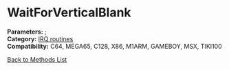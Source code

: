 # WaitForVerticalBlank

**Parameters:** ;  
**Category:** [IRQ routines](../categories/irq_routines.md)  
**Compatibility:** C64, MEGA65, C128, X86, M1ARM, GAMEBOY, MSX,  TIKI100  


[Back to Methods List](../../SUMMARY.md)
